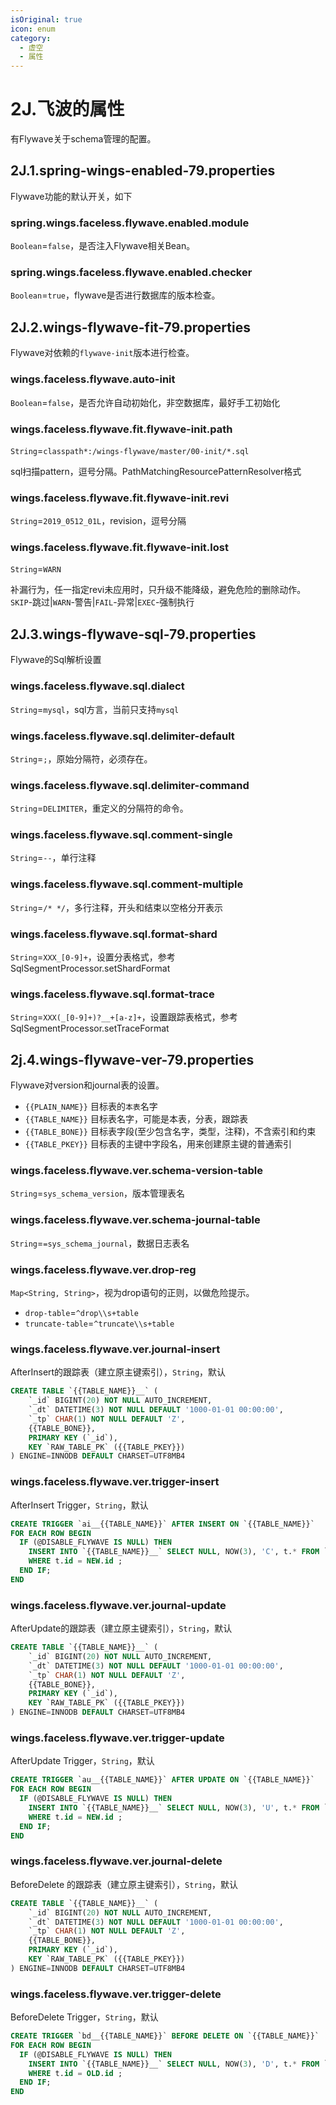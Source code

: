 ```yaml
---
isOriginal: true
icon: enum
category:
  - 虚空
  - 属性
---
```


# 2J.飞波的属性

有Flywave关于schema管理的配置。

## 2J.1.spring-wings-enabled-79.properties

Flywave功能的默认开关，如下

### spring.wings.faceless.flywave.enabled.module

`Boolean`=`false`，是否注入Flywave相关Bean。

### spring.wings.faceless.flywave.enabled.checker

`Boolean`=`true`，flywave是否进行数据库的版本检查。

## 2J.2.wings-flywave-fit-79.properties

Flywave对依赖的`flywave-init`版本进行检查。

### wings.faceless.flywave.auto-init

`Boolean`=`false`，是否允许自动初始化，非空数据库，最好手工初始化

### wings.faceless.flywave.fit.flywave-init.path

`String`=`classpath*:/wings-flywave/master/00-init/*.sql`

sql扫描pattern，逗号分隔。PathMatchingResourcePatternResolver格式

### wings.faceless.flywave.fit.flywave-init.revi

`String`=`2019_0512_01L`，revision，逗号分隔

### wings.faceless.flywave.fit.flywave-init.lost

`String`=`WARN`

补漏行为，任一指定revi未应用时，只升级不能降级，避免危险的删除动作。
`SKIP`-跳过|`WARN`-警告|`FAIL`-异常|`EXEC`-强制执行

## 2J.3.wings-flywave-sql-79.properties

Flywave的Sql解析设置

### wings.faceless.flywave.sql.dialect

`String`=`mysql`，sql方言，当前只支持`mysql`

### wings.faceless.flywave.sql.delimiter-default

`String`=`;`，原始分隔符，必须存在。

### wings.faceless.flywave.sql.delimiter-command

`String`=`DELIMITER`，重定义的分隔符的命令。

### wings.faceless.flywave.sql.comment-single

`String`=`--`，单行注释

### wings.faceless.flywave.sql.comment-multiple

`String`=`/* */`，多行注释，开头和结束以空格分开表示

### wings.faceless.flywave.sql.format-shard

`String`=`XXX_[0-9]+`，设置分表格式，参考 SqlSegmentProcessor.setShardFormat

### wings.faceless.flywave.sql.format-trace

`String`=`XXX(_[0-9]+)?__+[a-z]+`，设置跟踪表格式，参考 SqlSegmentProcessor.setTraceFormat

## 2j.4.wings-flywave-ver-79.properties

Flywave对version和journal表的设置。

* `{{PLAIN_NAME}}` 目标表的`本表`名字
* `{{TABLE_NAME}}` 目标表名字，可能是本表，分表，跟踪表
* `{{TABLE_BONE}}` 目标表字段(至少包含名字，类型，注释)，不含索引和约束
* `{{TABLE_PKEY}}` 目标表的主键中字段名，用来创建原主键的普通索引

### wings.faceless.flywave.ver.schema-version-table

`String`=`sys_schema_version`，版本管理表名

### wings.faceless.flywave.ver.schema-journal-table

`String`=`=sys_schema_journal`，数据日志表名

### wings.faceless.flywave.ver.drop-reg

`Map<String, String>`，视为drop语句的正则，以做危险提示。

* `drop-table`=`^drop\\s+table`
* `truncate-table`=`^truncate\\s+table`

### wings.faceless.flywave.ver.journal-insert

AfterInsert的跟踪表（建立原主键索引），`String`，默认

```sql
CREATE TABLE `{{TABLE_NAME}}__` (
    `_id` BIGINT(20) NOT NULL AUTO_INCREMENT,
    `_dt` DATETIME(3) NOT NULL DEFAULT '1000-01-01 00:00:00',
    `_tp` CHAR(1) NOT NULL DEFAULT 'Z',
    {{TABLE_BONE}},
    PRIMARY KEY (`_id`),
    KEY `RAW_TABLE_PK` ({{TABLE_PKEY}})
) ENGINE=INNODB DEFAULT CHARSET=UTF8MB4
```

### wings.faceless.flywave.ver.trigger-insert

AfterInsert Trigger，`String`，默认

```sql
CREATE TRIGGER `ai__{{TABLE_NAME}}` AFTER INSERT ON `{{TABLE_NAME}}`
FOR EACH ROW BEGIN
  IF (@DISABLE_FLYWAVE IS NULL) THEN 
    INSERT INTO `{{TABLE_NAME}}__` SELECT NULL, NOW(3), 'C', t.* FROM `{{TABLE_NAME}}` t
    WHERE t.id = NEW.id ;
  END IF; 
END
```

### wings.faceless.flywave.ver.journal-update

AfterUpdate的跟踪表（建立原主键索引），`String`，默认

```sql
CREATE TABLE `{{TABLE_NAME}}__` (
    `_id` BIGINT(20) NOT NULL AUTO_INCREMENT,
    `_dt` DATETIME(3) NOT NULL DEFAULT '1000-01-01 00:00:00',
    `_tp` CHAR(1) NOT NULL DEFAULT 'Z',
    {{TABLE_BONE}},
    PRIMARY KEY (`_id`),
    KEY `RAW_TABLE_PK` ({{TABLE_PKEY}})
) ENGINE=INNODB DEFAULT CHARSET=UTF8MB4
```

### wings.faceless.flywave.ver.trigger-update

AfterUpdate Trigger，`String`，默认

```sql
CREATE TRIGGER `au__{{TABLE_NAME}}` AFTER UPDATE ON `{{TABLE_NAME}}`
FOR EACH ROW BEGIN
  IF (@DISABLE_FLYWAVE IS NULL) THEN 
    INSERT INTO `{{TABLE_NAME}}__` SELECT NULL, NOW(3), 'U', t.* FROM `{{TABLE_NAME}}` t
    WHERE t.id = NEW.id ;
  END IF; 
END
```

### wings.faceless.flywave.ver.journal-delete

BeforeDelete 的跟踪表（建立原主键索引），`String`，默认

```sql
CREATE TABLE `{{TABLE_NAME}}__` (
    `_id` BIGINT(20) NOT NULL AUTO_INCREMENT,
    `_dt` DATETIME(3) NOT NULL DEFAULT '1000-01-01 00:00:00',
    `_tp` CHAR(1) NOT NULL DEFAULT 'Z',
    {{TABLE_BONE}},
    PRIMARY KEY (`_id`),
    KEY `RAW_TABLE_PK` ({{TABLE_PKEY}})
) ENGINE=INNODB DEFAULT CHARSET=UTF8MB4
```

### wings.faceless.flywave.ver.trigger-delete

BeforeDelete Trigger，`String`，默认

```sql
CREATE TRIGGER `bd__{{TABLE_NAME}}` BEFORE DELETE ON `{{TABLE_NAME}}`
FOR EACH ROW BEGIN
  IF (@DISABLE_FLYWAVE IS NULL) THEN 
    INSERT INTO `{{TABLE_NAME}}__` SELECT NULL, NOW(3), 'D', t.* FROM `{{TABLE_NAME}}` t
    WHERE t.id = OLD.id ;
  END IF; 
END
```
